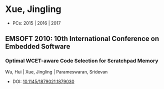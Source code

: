 # Xue, Jingling

* PCs: 2015 | 2016 | 2017

## EMSOFT 2010: 10th International Conference on Embedded Software

### Optimal WCET-aware Code Selection for Scratchpad Memory
Wu, Hui | Xue, Jingling | Parameswaran, Sridevan
* DOI: [10.1145/1879021.1879030](https://doi.org/10.1145/1879021.1879030)

